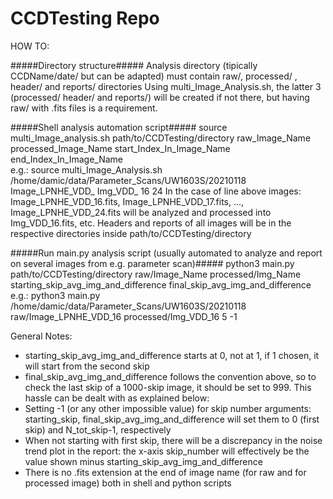 # CCDTesting Repo

HOW TO:

#####Directory structure#####
Analysis directory (tipically CCDName/date/ but can be adapted) must contain raw/, processed/ , header/ and reports/ directories
Using multi_Image_Analysis.sh, the latter 3 (processed/ header/ and reports/) will be created if not there, but having raw/ with .fits files is a requirement.


#####Shell analysis automation script#####
source multi_Image_analysis.sh      path/to/CCDTesting/directory    raw_Image_Name      processed_Image_Name      start_Index_In_Image_Name     end_Index_In_Image_Name        
e.g.: source multi_Image_Analysis.sh     /home/damic/data/Parameter_Scans/UW1603S/20210118   Image_LPNHE_VDD_    Img_VDD_   16     24
In the case of line above images: Image_LPNHE_VDD_16.fits, Image_LPNHE_VDD_17.fits, ..., Image_LPNHE_VDD_24.fits will be analyzed and processed into Img_VDD_16.fits, etc.
Headers and reports of all images will be in the respective directories inside path/to/CCDTesting/directory


#####Run main.py analysis script (usually automated to analyze and report on several images from e.g. parameter scan)#####
python3     main.py      path/to/CCDTesting/directory      raw/Image_Name        processed/Img_Name      starting_skip_avg_img_and_difference     final_skip_avg_img_and_difference    
e.g.: python3 main.py /home/damic/data/Parameter_Scans/UW1603S/20210118 raw/Image_LPNHE_VDD_16 processed/Img_VDD_16 5 -1


General Notes:
- starting_skip_avg_img_and_difference starts at 0, not at 1, if 1 chosen, it will start from the second skip
- final_skip_avg_img_and_difference follows the convention above, so to check the last skip of a 1000-skip image, it should be set to 999. This hassle can be dealt with as explained below:
- Setting -1 (or any other impossible value) for skip number arguments: starting_skip, final_skip_avg_img_and_difference will set them to 0 (first skip) and N_tot_skip-1, respectively
- When not starting with first skip, there will be a discrepancy in the noise trend plot in the report: the x-axis skip_number will effectively be the value shown minus starting_skip_avg_img_and_difference
- There is no .fits extension at the end of image name (for raw and for processed image) both in shell and python scripts
